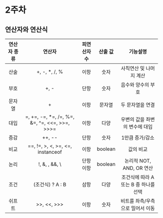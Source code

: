 # 2주차
## 연산자와 연산식

| 연산자 종류 | 연산자 | 피연산자 수 | 산출 값 | 기능설명 |
| :---------: | :---------: | :--------: | :----------: | :------------: | 
| 산술 | +, -, *, /, % | 이항 | 숫자 | 사칙연산 및 나머지 계산|
| 부호 | +, - | 단항 | 숫자 | 음수와 양수의 부호 |
| 문자열 | + | 이항 | 문자열 | 두 문자열을 연결 |
| 대입 | =, +=, -=, *=, /=, %=, &=, ^=, <<=, >>=, >>>=| 이항 | 다양 | 우변의 값을 좌변의 변수에 대입 |
| 증감 | ++, -- | 단항 | 숫자 | 1만큼 증가/감소 |
| 비교 | ==, !=, >, <, >=, <=, instanceof | 이항 | boolean | 값의 비교 |
| 논리 | !, &, \, &&, \\ | 단항 이항 | boolean | 논리적 NOT, AND, OR 연산 |
| 조건 | (조건식) ? A : B | 삼항 | 다양 | 조건식에 따라 A 또는 B 중 하나를 선택 |
| 쉬프트 | >>, <<, >>> | 이항 | 숫자 | 비트를 좌측/우측으로 밀어서 이동		

  